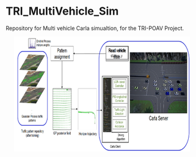 # TRI_MultiVehicle_Sim
Repository for Multi vehicle Carla simualtion, for the TRI-POAV Project.

<p align="center">
  <img width="460" height="300" src=images/online_sim.png>
</p>
